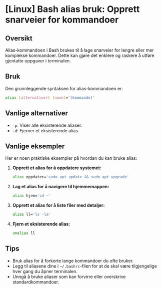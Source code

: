 # [Linux] Bash alias bruk: Opprett snarveier for kommandoer

## Oversikt
Alias-kommandoen i Bash brukes til å lage snarveier for lengre eller mer komplekse kommandoer. Dette kan gjøre det enklere og raskere å utføre gjentatte oppgaver i terminalen.

## Bruk
Den grunnleggende syntaksen for alias-kommandoen er:

```bash
alias [alternativer] [navn]='[kommando]'
```

## Vanlige alternativer
- `-p`: Viser alle eksisterende aliaser.
- `-d`: Fjerner et eksisterende alias.

## Vanlige eksempler
Her er noen praktiske eksempler på hvordan du kan bruke alias:

1. **Opprett et alias for å oppdatere systemet:**
   ```bash
   alias oppdater='sudo apt update && sudo apt upgrade'
   ```

2. **Lag et alias for å navigere til hjemmemappen:**
   ```bash
   alias hjem='cd ~'
   ```

3. **Opprett et alias for å liste filer med detaljer:**
   ```bash
   alias ll='ls -la'
   ```

4. **Fjern et eksisterende alias:**
   ```bash
   unalias ll
   ```

## Tips
- Bruk alias for å forkorte lange kommandoer du ofte bruker.
- Legg til aliasene dine i `~/.bashrc`-filen for at de skal være tilgjengelige hver gang du åpner terminalen.
- Unngå å bruke aliaser som kan forvirre eller overskrive standardkommandoer.
